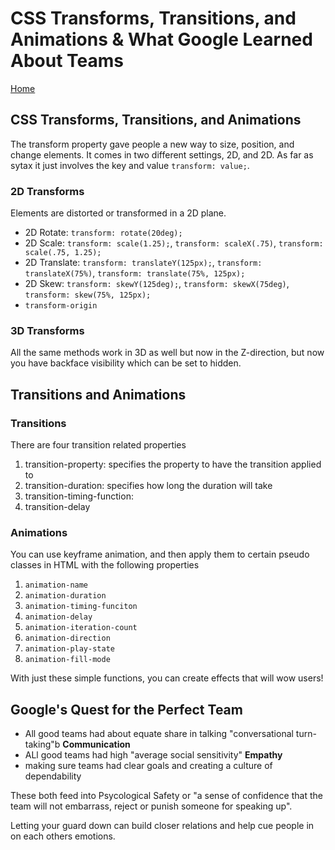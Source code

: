 # CSS Transforms, Transitions, and Animations & What Google Learned About Teams

[Home](../index.md)

## CSS Transforms, Transitions, and Animations

The transform property gave people a new way to size, position, and change elements. It comes in two different settings, 2D, and 2D. As far as sytax it just involves the key and value `transform: value;`.

### 2D Transforms

Elements are distorted or transformed in a 2D plane.

- 2D Rotate: `transform: rotate(20deg);`
- 2D Scale: `transform: scale(1.25);`, `transform: scaleX(.75)`, `transform: scale(.75, 1.25);`
- 2D Translate: `transform: translateY(125px);`, `transform: translateX(75%)`, `transform: translate(75%, 125px);`
- 2D Skew: `transform: skewY(125deg);`, `transform: skewX(75deg)`, `transform: skew(75%, 125px);`
- `transform-origin`

### 3D Transforms

All the same methods work in 3D as well but now in the Z-direction, but now you have backface visibility which can be set to hidden.

## Transitions and Animations

### Transitions

There are four transition related properties

1. transition-property: specifies the property to have the transition applied to
2. transition-duration: specifies how long the duration will take
3. transition-timing-function:
4. transition-delay

### Animations

You can use keyframe animation, and then apply them to certain pseudo classes in HTML with the following properties

1. `animation-name`
2. `animation-duration`
3. `animation-timing-funciton`
4. `animation-delay`
5. `animation-iteration-count`
6. `animation-direction`
7. `animation-play-state`
8. `animation-fill-mode`

With just these simple functions, you can create effects that will wow users!

## Google's Quest for the Perfect Team

- All good teams had about equate share in talking "conversational turn-taking"b **Communication**
- ALl good teams had high "average social sensitivity" **Empathy**
- making sure teams had clear goals and creating a culture of dependability

These both feed into Psycological Safety or "a sense of confidence that the team will not embarrass, reject or punish someone for speaking up".

Letting your guard down can build closer relations and help cue people in on each others emotions.
